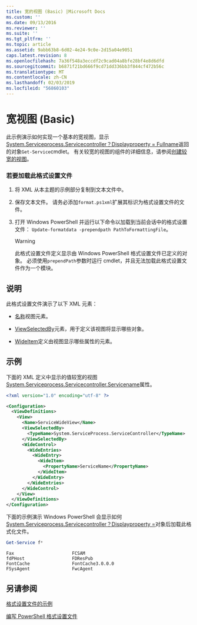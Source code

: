 ```yaml
---
title: 宽的视图 (Basic) |Microsoft Docs
ms.custom: ''
ms.date: 09/13/2016
ms.reviewer: ''
ms.suite: ''
ms.tgt_pltfrm: ''
ms.topic: article
ms.assetid: 9abb63b8-6d02-4e24-9c0e-2d15a04e9051
caps.latest.revision: 8
ms.openlocfilehash: 7a36f548a3eccdf2c9cad04a8bfe28bf4e8d6dfd
ms.sourcegitcommit: b6871f21bd666f9cd71dd336bb3f844cf472b56c
ms.translationtype: MT
ms.contentlocale: zh-CN
ms.lasthandoff: 02/03/2019
ms.locfileid: "56860103"
---
```

# <a name="wide-view-basic"></a>宽视图 (Basic)

此示例演示如何实现一个基本的宽视图，显示[System.Serviceprocess.Servicecontroller？Displayproperty = Fullname](/dotnet/api/System.ServiceProcess.ServiceController)返回的对象`Get-Service`cmdlet。 有关较宽的视图的组件的详细信息，请参阅[创建较宽的视图](./creating-a-wide-view.md)。

### <a name="to-load-this-formatting-file"></a>若要加载此格式设置文件

1. 将 XML 从本主题的示例部分复制到文本文件中。

2. 保存文本文件。 请务必添加`format.ps1xml`扩展其标识为格式设置文件的文件。

3. 打开 Windows PowerShell 并运行以下命令以加载到当前会话中的格式设置文件： `Update-formatdata -prependpath PathToFormattingFile`。

   > [!WARNING]
   > 此格式设置文件定义显示由 Windows PowerShell 格式设置文件已定义的对象。 必须使用`prependPath`参数时运行 cmdlet，并且无法加载此格式设置文件作为一个模块。

## <a name="demonstrates"></a>说明

此格式设置文件演示了以下 XML 元素：

- [名称](./name-element-for-view-format.md)视图元素。

- [ViewSelectedBy](./viewselectedby-element-format.md)元素，用于定义该视图将显示哪些对象。

- [WideItem](./wideitem-element-for-widecontrol-format.md)定义由视图显示哪些属性的元素。

## <a name="example"></a>示例

下面的 XML 定义中显示的值较宽的视图[System.Serviceprocess.Servicecontroller.Servicename](/dotnet/api/System.ServiceProcess.ServiceController.ServiceName)属性。

```xml
<?xml version="1.0" encoding="utf-8" ?>

<Configuration>
  <ViewDefinitions>
    <View>
      <Name>ServiceWideView</Name>
      <ViewSelectedBy>
        <TypeName>System.ServiceProcess.ServiceController</TypeName>
      </ViewSelectedBy>
      <WideControl>
        <WideEntries>
          <WideEntry>
            <WideItem>
              <PropertyName>ServiceName</PropertyName>
            </WideItem>
          </WideEntry>
        </WideEntries>
      </WideControl>
    </View>
  </ViewDefinitions>
</Configuration>
```

下面的示例演示 Windows PowerShell 会显示如何[System.Serviceprocess.Servicecontroller？Displayproperty =](/dotnet/api/System.ServiceProcess.ServiceController)对象后加载此格式化文件。

```powershell
Get-Service f*
```

```output
Fax                      FCSAM
fdPHost                  FDResPub
FontCache                FontCache3.0.0.0
FSysAgent                FwcAgent
```

## <a name="see-also"></a>另请参阅

[格式设置文件的示例](./examples-of-formatting-files.md)

[编写 PowerShell 格式设置文件](./writing-a-powershell-formatting-file.md)
